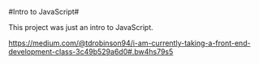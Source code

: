 #Intro to JavaScript#

This project was just an intro to JavaScript.

https://medium.com/@tdrobinson94/i-am-currently-taking-a-front-end-development-class-3c49b529a6d0#.bw4hs79s5
